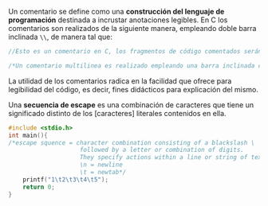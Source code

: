 Un comentario se define como una **construcción del lenguaje de programación**​ destinada a incrustar anotaciones legibles. En C los comentarios son realizados de la siguiente manera, empleando doble barra inclinada `\\`, de manera tal que:

```c
//Esto es un comentario en C, los fragmentos de código comentados serán ignorados por el compilador, es decir, no serán considerados parte del código en su ejecución

/*Un comentario multilinea es realizado empleando una barra inclinada con un asterisco, y cerrado de manera similar, lo que se contenga será de igual manera ignorado en lectura del código por parte de la maquina*/
```

La utilidad de los comentarios radica en la facilidad que ofrece para legibilidad del código, es decir, fines didácticos para explicación del mismo.

Una **secuencia de escape** es una combinación de caracteres que tiene un significado distinto de los [caracteres] literales contenidos en ella.

```c
#include <stdio.h>
int main(){
/*escape squence = character combination consisting of a blackslash \
                    followed by a letter or combination of digits.
                    They specify actions within a line or string of text
                    \n = newline
                    \t = newtab*/
    printf("1\t2\t3\t4\t5");
    return 0;
}
```
